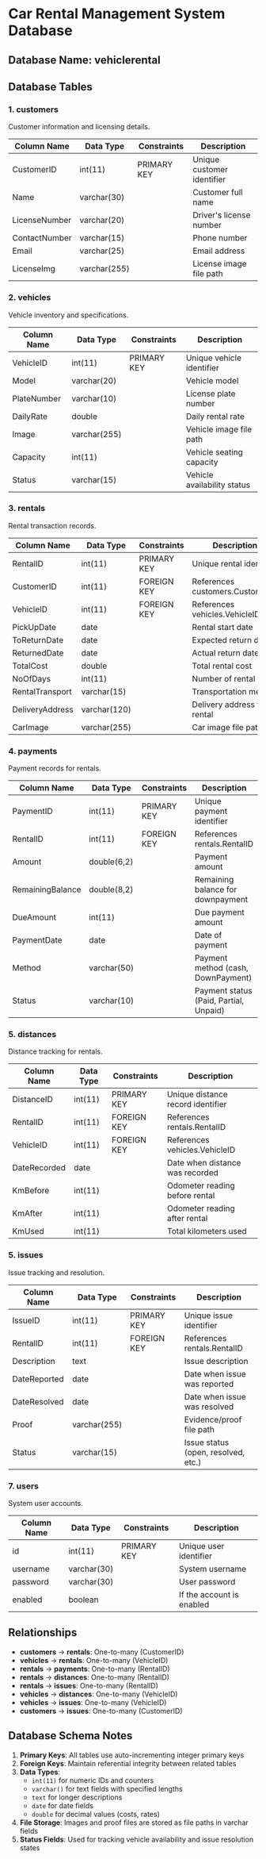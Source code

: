 # Car Rental Management System Database

## Database Name: vehiclerental

## Database Tables

### 1. customers
Customer information and licensing details.

| Column Name | Data Type | Constraints | Description |
|-------------|-----------|-------------|-------------|
| CustomerID | int(11) | PRIMARY KEY | Unique customer identifier |
| Name | varchar(30) | | Customer full name |
| LicenseNumber | varchar(20) | | Driver's license number |
| ContactNumber | varchar(15) | | Phone number |
| Email | varchar(25) | | Email address |
| LicenseImg | varchar(255) | | License image file path |

### 2. vehicles
Vehicle inventory and specifications.

| Column Name | Data Type | Constraints | Description |
|-------------|-----------|-------------|-------------|
| VehicleID | int(11) | PRIMARY KEY | Unique vehicle identifier |
| Model | varchar(20) | | Vehicle model |
| PlateNumber | varchar(10) | | License plate number |
| DailyRate | double | | Daily rental rate |
| Image | varchar(255) | | Vehicle image file path |
| Capacity | int(11) | | Vehicle seating capacity |
| Status | varchar(15) | | Vehicle availability status |

### 3. rentals
Rental transaction records.

| Column Name | Data Type | Constraints | Description |
|-------------|-----------|-------------|-------------|
| RentalID | int(11) | PRIMARY KEY | Unique rental identifier |
| CustomerID | int(11) | FOREIGN KEY | References customers.CustomerID |
| VehicleID | int(11) | FOREIGN KEY | References vehicles.VehicleID |
| PickUpDate | date | | Rental start date |
| ToReturnDate | date | | Expected return date |
| ReturnedDate | date | | Actual return date |
| TotalCost | double | | Total rental cost |
| NoOfDays | int(11) | | Number of rental days |
| RentalTransport | varchar(15) | | Transportation method |
| DeliveryAddress | varchar(120) | | Delivery address for rental |
| CarImage | varchar(255) | | Car image file path |

### 4. payments
Payment records for rentals.

| Column Name | Data Type | Constraints | Description |
|-------------|-----------|-------------|-------------|
| PaymentID | int(11) | PRIMARY KEY | Unique payment identifier |
| RentalID | int(11) | FOREIGN KEY | References rentals.RentalID |
| Amount | double(6,2) | | Payment amount |
| RemainingBalance | double(8,2) | | Remaining balance for downpayment |
| DueAmount | int(11) | | Due payment amount |
| PaymentDate | date | | Date of payment |
| Method | varchar(50) | | Payment method (cash, DownPayment) |
| Status | varchar(10) | | Payment status (Paid, Partial, Unpaid) |

### 5. distances
Distance tracking for rentals.

| Column Name | Data Type | Constraints | Description |
|-------------|-----------|-------------|-------------|
| DistanceID | int(11) | PRIMARY KEY | Unique distance record identifier |
| RentalID | int(11) | FOREIGN KEY | References rentals.RentalID |
| VehicleID | int(11) | FOREIGN KEY | References vehicles.VehicleID |
| DateRecorded | date | | Date when distance was recorded |
| KmBefore | int(11) | | Odometer reading before rental |
| KmAfter | int(11) | | Odometer reading after rental |
| KmUsed | int(11) | | Total kilometers used |

### 5. issues
Issue tracking and resolution.

| Column Name | Data Type | Constraints | Description |
|-------------|-----------|-------------|-------------|
| IssueID | int(11) | PRIMARY KEY | Unique issue identifier |
| RentalID | int(11) | FOREIGN KEY | References rentals.RentalID |
| Description | text | | Issue description |
| DateReported | date | | Date when issue was reported |
| DateResolved | date | | Date when issue was resolved |
| Proof | varchar(255) | | Evidence/proof file path |
| Status | varchar(15) | | Issue status (open, resolved, etc.) |

### 7. users
System user accounts.

| Column Name | Data Type | Constraints | Description |
|-------------|-----------|-------------|-------------|
| id | int(11) | PRIMARY KEY | Unique user identifier |
| username | varchar(30) | | System username |
| password | varchar(30) | | User password |
| enabled | boolean | | If the account is enabled |

## Relationships

- **customers** → **rentals**: One-to-many (CustomerID)
- **vehicles** → **rentals**: One-to-many (VehicleID)
- **rentals** → **payments**: One-to-many (RentalID)
- **rentals** → **distances**: One-to-many (RentalID)
- **rentals** → **issues**: One-to-many (RentalID)
- **vehicles** → **distances**: One-to-many (VehicleID)
- **vehicles** → **issues**: One-to-many (VehicleID)
- **customers** → **issues**: One-to-many (CustomerID)

## Database Schema Notes

1. **Primary Keys**: All tables use auto-incrementing integer primary keys
2. **Foreign Keys**: Maintain referential integrity between related tables
3. **Data Types**: 
   - `int(11)` for numeric IDs and counters
   - `varchar()` for text fields with specified lengths
   - `text` for longer descriptions
   - `date` for date fields
   - `double` for decimal values (costs, rates)
4. **File Storage**: Images and proof files are stored as file paths in varchar fields
5. **Status Fields**: Used for tracking vehicle availability and issue resolution states
